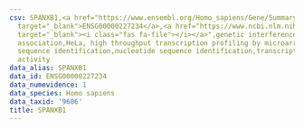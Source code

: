 ```yaml
---
csv: SPANXB1,<a href="https://www.ensembl.org/Homo_sapiens/Gene/Summary?db=core;g=ENSG00000227234"
  target="_blank">ENSG00000227234</a>,<a href="https://www.ncbi.nlm.nih.gov/pubmed/17216044"
  target="_blank"><i class="fas fa-file"></i></a>",genetic interference,functional
  association,HeLa, high throughput transcription profiling by microarray,nucleotide
  sequence identification,nucleotide sequence identification,transcriptional regulation,up-regulates
  activity
data_alias: SPANXB1
data_id: ENSG00000227234
data_numevidence: 1
data_species: Homo sapiens
data_taxid: '9606'
title: SPANXB1
---
```

